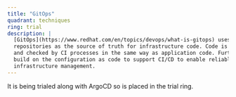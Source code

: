 ```yaml
---
title: "GitOps"
quadrant: techniques
ring: trial
description: |
  [GitOps](https://www.redhat.com/en/topics/devops/what-is-gitops) uses Git
  repositories as the source of truth for infrastructure code. Code is reviewed
  and checked by CI processes in the same way as application code. Further tools
  build on the configuration as code to support CI/CD to enable reliable
  infrastructure management.
---
```


It is being trialed along with ArgoCD so is placed in the trial ring.
